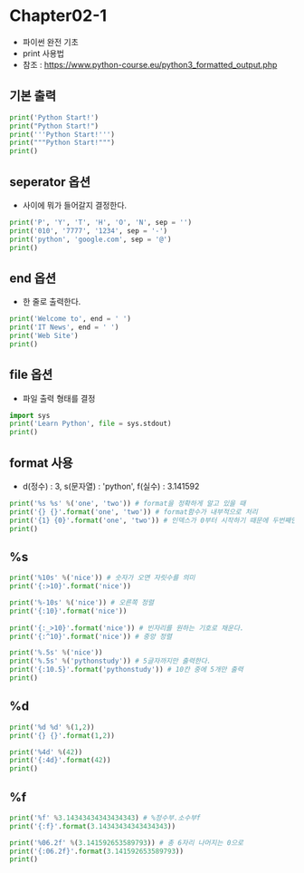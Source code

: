 # Chapter02-1

- 파이썬 완전 기초
- print 사용법
- 참조 : https://www.python-course.eu/python3_formatted_output.php

## 기본 출력

```python
print('Python Start!')
print("Python Start!")
print('''Python Start!''')
print("""Python Start!""")
print()
```

## seperator 옵션

- 사이에 뭐가 들어갈지 결정한다.

```python
print('P', 'Y', 'T', 'H', 'O', 'N', sep = '')
print('010', '7777', '1234', sep = '-')
print('python', 'google.com', sep = '@')
print()
```

## end 옵션
- 한 줄로 출력한다.

```python
print('Welcome to', end = ' ')
print('IT News', end = ' ')
print('Web Site')
print()
```

## file 옵션 
- 파일 출력 형태를 결정

```python
import sys
print('Learn Python', file = sys.stdout)
print()
```

## format 사용
- d(정수) : 3, s(문자열) : 'python', f(실수) : 3.141592

```python
print('%s %s' %('one', 'two')) # format을 정확하게 알고 있을 때
print('{} {}'.format('one', 'two')) # format함수가 내부적으로 처리
print('{1} {0}'.format('one', 'two')) # 인덱스가 0부터 시작하기 때문에 두번째인 {1}에 해당하는 two가 앞에 온다.
print()
```

## %s

```python
print('%10s' %('nice')) # 숫자가 오면 자릿수를 의미
print('{:>10}'.format('nice'))

print('%-10s' %('nice')) # 오른쪽 정렬
print('{:10}'.format('nice'))
 
print('{:_>10}'.format('nice')) # 빈자리를 원하는 기호로 채운다.
print('{:^10}'.format('nice')) # 중앙 정렬

print('%.5s' %('nice'))
print('%.5s' %('pythonstudy')) # 5글자까지만 출력한다.
print('{:10.5}'.format('pythonstudy')) # 10칸 중에 5개만 출력
print()
```

## %d

```python
print('%d %d' %(1,2))
print('{} {}'.format(1,2))

print('%4d' %(42))
print('{:4d}'.format(42))
print()
```

## %f

```python
print('%f' %3.14343434343434343) # %정수부.소수부f
print('{:f}'.format(3.14343434343434343))

print('%06.2f' %(3.141592653589793)) # 총 6자리 나머지는 0으로
print('{:06.2f}'.format(3.141592653589793))
print()
```
